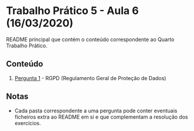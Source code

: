 # Trabalho Prático 5 - Aula 6 (16/03/2020)

README principal que contém o conteúdo correspondente ao Quarto Trabalho Prático.

## Conteúdo

1. [Pergunta 1](../TP5/P1) - RGPD (Regulamento Geral de Proteção de Dados)

<p>

## Notas

- Cada pasta correspondente a uma pergunta pode conter eventuais ficheiros extra ao README em si e que complementam a resolução dos exercícios.
